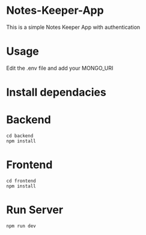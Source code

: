
# Notes-Keeper-App
This is a simple Notes Keeper App with authentication 


# Usage
Edit the .env file and add your MONGO_URI

# Install dependacies
  # Backend
    cd backend
    npm install
   
  # Frontend
    cd frontend
    npm install

# Run Server
    npm run dev
